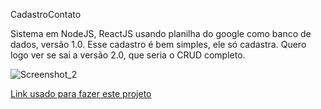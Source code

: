 CadastroContato

Sistema em NodeJS, ReactJS usando planilha do google como banco de dados, versão 1.0.
Esse cadastro é bem simples, ele só cadastra. Quero logo ver se sai a versão 2.0, que seria o CRUD completo.

![Screenshot_2](https://user-images.githubusercontent.com/11474677/98855978-a5e74680-243b-11eb-8dd5-11561a926c8d.png)

<a href="https://medium.com/@rodrigosonoki/como-criar-um-formul%C3%A1rio-usando-reactjs-e-o-google-sheet-1-2-4924601f84d3"> Link usado para fazer este projeto</a>


